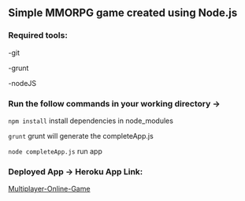 ## Simple MMORPG game created using Node.js

### Required tools:

-git

-grunt

-nodeJS

### Run the follow commands in your working directory -> 
``` npm install ``` install dependencies in node_modules

``` grunt ``` grunt will generate the completeApp.js

``` node completeApp.js ``` run app

### Deployed App -> Heroku App Link:

[Multiplayer-Online-Game](https://mmorpg-ps-12345.herokuapp.com/)
